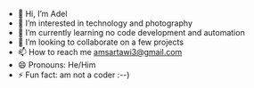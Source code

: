 - 👋 Hi, I’m Adel
- 👀 I’m interested in technology and photography
- 🌱 I’m currently learning no code development and automation
- 💞️ I’m looking to collaborate on a few projects
- 📫 How to reach me amsartawi3@gmail.com
- 😄 Pronouns: He/Him
- ⚡ Fun fact: am not a coder :--)

<!---
amsartawi3/amsartawi3 is a ✨ special ✨ repository because its `README.md` (this file) appears on your GitHub profile.
You can click the Preview link to take a look at your changes.
--->
